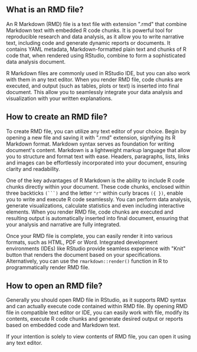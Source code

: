## What is an RMD file?

An R Markdown (RMD) file is a text file with extension ".rmd" that combine Markdown text with embedded R code chunks. It is powerful tool for reproducible research and data analysis, as it allow you to write narrative text, including code and generate dynamic reports or documents. It contains YAML metadata, Markdown-formatted plain text and chunks of R code that, when rendered using RStudio, combine to form a sophisticated data analysis document.

R Markdown files are commonly used in RStudio IDE, but you can also work with them in any text editor. When you render RMD file, code chunks are executed, and output (such as tables, plots or text) is inserted into final document. This allow you to seamlessly integrate your data analysis and visualization with your written explanations.

## How to create an RMD file?

To create RMD file, you can utilize any text editor of your choice. Begin by opening a new file and saving it with ".rmd" extension, signifying its R Markdown format. Markdown syntax serves as foundation for writing document's content. Markdown is a lightweight markup language that allow you to structure and format text with ease. Headers, paragraphs, lists, links and images can be effortlessly incorporated into your document, ensuring clarity and readability.

One of the key advantages of R Markdown is the ability to include R code chunks directly within your document. These code chunks, enclosed within three backticks `(```)` and the letter `"r"` within curly braces `({ })`, enable you to write and execute R code seamlessly. You can perform data analysis, generate visualizations, calculate statistics and even including interactive elements. When you render RMD file, code chunks are executed and resulting output is automatically inserted into final document, ensuring that your analysis and narrative are fully integrated.

Once your RMD file is complete, you can easily render it into various formats, such as HTML, PDF or Word. Integrated development environments (IDEs) like RStudio provide seamless experience with "Knit" button that renders the document based on your specifications. Alternatively, you can use the `rmarkdown::render()` function in R to programmatically render RMD file.

## How to open an RMD file?

Generally you should open RMD file in RStudio, as it supports RMD syntax and can actually execute code contained within RMD file. By opening RMD file in compatible text editor or IDE, you can easily work with file, modify its contents, execute R code chunks and generate desired output or reports based on embedded code and Markdown text.

If your intention is solely to view contents of RMD file, you can open it using any text editor.
